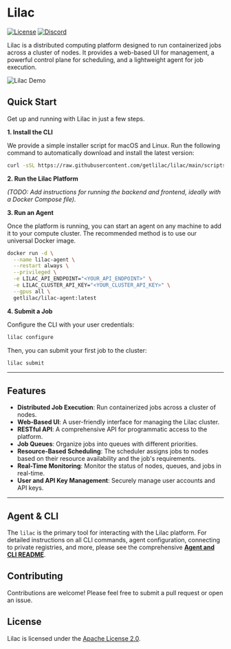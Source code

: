 # Lilac

[![License](https://img.shields.io/badge/License-Apache%202.0-blue.svg)](https://www.apache.org/licenses/LICENSE-2.0)
[![Discord](https://img.shields.io/badge/Discord-7289DA?logo=discord&logoColor=white)](https://discord.com/invite/getlilac)

Lilac is a distributed computing platform designed to run containerized jobs across a cluster of nodes. It provides a web-based UI for management, a powerful control plane for scheduling, and a lightweight agent for job execution.


![Lilac Demo](/docs/images/demo.gif)

## Quick Start

Get up and running with Lilac in just a few steps.

**1. Install the CLI**

We provide a simple installer script for macOS and Linux. Run the following command to automatically download and install the latest version:

```bash
curl -sSL https://raw.githubusercontent.com/getlilac/lilac/main/scripts/install.sh | sh
```

**2. Run the Lilac Platform**

_(TODO: Add instructions for running the backend and frontend, ideally with a Docker Compose file)._

**3. Run an Agent**

Once the platform is running, you can start an agent on any machine to add it to your compute cluster. The recommended method is to use our universal Docker image.

```bash
docker run -d \
  --name lilac-agent \
  --restart always \
  --privileged \
  -e LILAC_API_ENDPOINT="<YOUR_API_ENDPOINT>" \
  -e LILAC_CLUSTER_API_KEY="<YOUR_CLUSTER_API_KEY>" \
  --gpus all \
  getlilac/lilac-agent:latest
```

**4. Submit a Job**

Configure the CLI with your user credentials:
```bash
lilac configure
```

Then, you can submit your first job to the cluster:
```bash
lilac submit
```

---

## Features

*   **Distributed Job Execution**: Run containerized jobs across a cluster of nodes.
*   **Web-Based UI**: A user-friendly interface for managing the Lilac cluster.
*   **RESTful API**: A comprehensive API for programmatic access to the platform.
*   **Job Queues**: Organize jobs into queues with different priorities.
*   **Resource-Based Scheduling**: The scheduler assigns jobs to nodes based on their resource availability and the job's requirements.
*   **Real-Time Monitoring**: Monitor the status of nodes, queues, and jobs in real-time.
*   **User and API Key Management**: Securely manage user accounts and API keys.

---

## Agent & CLI

The `lilac` is the primary tool for interacting with the Lilac platform. For detailed instructions on all CLI commands, agent configuration, connecting to private registries, and more, please see the comprehensive **[Agent and CLI README](./agent/README.md)**.

## Contributing

Contributions are welcome! Please feel free to submit a pull request or open an issue.

## License

Lilac is licensed under the [Apache License 2.0](https://www.apache.org/licenses/LICENSE-2.0).